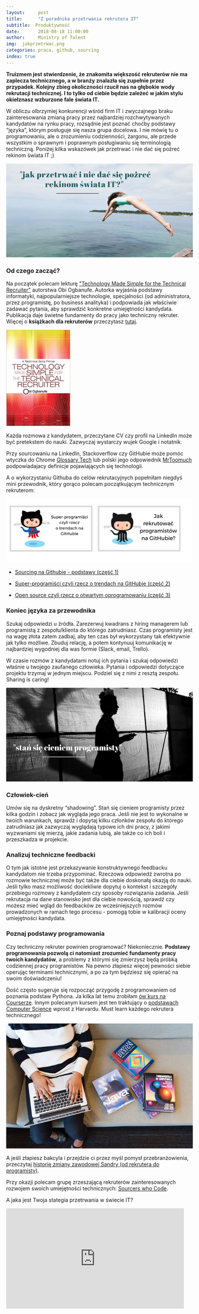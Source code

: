 ```yaml
---
layout:     post
title:      "Z poradnika przetrwania rekrutera IT"
subtitle:  Produktywność
date:       2018-08-18 11:00:00 
author:     Ministry of Talent 
img:  jakprzetrwac.png
categories: praca, github, sourcing
index: true
---
```


<b>Truizmem jest stwierdzenie, że znakomita większość rekruterów nie ma zaplecza technicznego, a w branży znalazła się zupełnie przez przypadek. Kolejny zbieg okoliczności rzucił nas na głębokie wody rekrutacji technicznej. I to tylko od ciebie będzie zależeć w jakim stylu okiełznasz wzburzone fale świata IT.
</b>



W obliczu olbrzymiej konkurencji wśród firm IT i zwyczajnego braku zainteresowania zmianą pracy przez najbardziej rozchwytywanych kandydatów na rynku pracy, rozsądnie jest poznać choćby podstawy “języka”, którym posługuje się nasza grupa docelowa. I nie mówię tu o programowaniu, ale o zrozumieniu codzienności, żargonu, ale przede wszystkim o sprawnym i poprawnym posługiwaniu się terminologią techniczną. 
Poniżej kilka wskazówek jak przetrwać i nie dać się pożreć rekinom świata IT ;) 

<img src="/images/jakprzetrwac.png" class="img-responsive" alt="Picture">

<h3 class="section-heading">Od czego zacząć?</h3>

Na początek polecam lekturę <a href="https://www.amazon.co.uk/gp/product/1450216463/ref=as_li_tl?ie=UTF8&camp=1634&creative=6738&creativeASIN=1450216463&linkCode=as2&tag=ministryoftal-21" target="_blank" >"Technology Made Simple for the Technical Recruiter"</a> autorstwa Obi Ogbanufe. Autorka wyjaśnia podstawy informatyki, najpopularniejsze technologie, specjalności (od administratora, przez programistę, po business analityka) i podpowiada jak właściwie zadawać pytania, aby sprawdzić konkretne umiejętności kandydata. Publikacja daje świetne fundamenty do pracy jako techniczny rekruter. Więcej o <b>książkach dla rekruterów</b> przeczytasz <a href="http://ministryoftalent.co.uk/2016/07/20/ksiazki-dla-rekrutera/" target="_blank" > tutaj</a>.

<img src="/img/rsz_1tech_simple.jpg" class="img-responsive" alt="Picture">

Każda rozmowa z kandydatem, przeczytane CV czy profil na LinkedIn może być pretekstem do nauki. Zazwyczaj wystarczy wujek Google i notatnik. 

Przy sourcowaniu na LinkedIn, Stackoverflow czy GitHubie może pomóc wtyczka do Chrome <a href="https://glossarytech.com/" target="_blank" > Glossary Tech</a> lub polski jego odpowiednik <a href="https://www.mrtoomuch.pl/" target="_blank" > MrToomuch</a> podpowiadajacy definicje pojawiających się technologii. 

A o wykorzystaniu Githuba do celów rekrutacyjnych popełniłam niegdyś mini przewodnik, który gorąco polecam początkującym technicznym rekruterom:

<img src="/images/git2017.png" class="img-responsive" alt="Picture">

- <a href="http://ministryoftalent.co.uk/2017/08/08/sourcing-na-githubie/" target="_blank"> Sourcing na Githubie - podstawy (część 1) </a>

- <a href="http://ministryoftalent.co.uk/2017/09/01/super-programisci-github-czesc-2/" target="_blank"> Super-programiści czyli rzecz o trendach na GitHubie (część 2)</a>

- <a href="http://ministryoftalent.co.uk/2017/10/02/github-open-source-czesc-3/" target="_blank"> Open source czyli rzecz o otwartym oprogramowaniu (część 3)</a>



<h3 class="section-heading">Koniec języka za przewodnika</h3>

Szukaj odpowiedzi u źródła. Zarezerwuj kwadrans z hiring managerem lub programistą z zespołu/klienta do którego zatrudniasz. Czas programisty jest na wagę złota zatem zadbaj, aby ten czas był wykorzystany tak efektywnie jak tylko możliwe. Zbuduj relację, a potem kontynuuj komunikację w najbardziej wygodniej dla was formie (Slack, email, Trello). 

W czasie rozmów z kandydatami notuj ich pytania i szukaj odpowiedzi właśnie u twojego zaufanego człowieka. Pytania i odpowiedzi dotyczące projektu trzymaj w jednym miejscu. Podziel się z nimi z resztą zespołu. Sharing is caring!


<img src="/images/stansiecieniem.png" class="img-responsive" alt="Picture">


<h3 class="section-heading">Człowiek-cień</h3>

Umów się na dyskretny “shadowing”. Stań się cieniem programisty przez kilka godzin i zobacz jak wygląda jego praca. Jeśli nie jest to wykonalne w twoich warunkach, sprawdź i dopytaj kilku członków zespołu do którego zatrudniasz jak zazwyczaj wyglądają typowe ich dni pracy, z jakimi wyzwaniami się mierzą, jakie zadania lubią, ale także co ich boli i przeszkadza w projekcie. 


<h3 class="section-heading">Analizuj techniczne feedbacki </h3>

O tym jak istotne jest przekazywanie konstruktywnego feedbacku kandydatom nie trzeba przypominać. Rzeczowa odpowiedź zwrotna po rozmowie technicznej może być także dla ciebie doskonałą okazją do nauki. Jeśli tylko masz możliwość dociekliwie dopytuj o kontekst i szczegóły przebiegu rozmowy z kandydatem czy sposoby rozwiązania zadania.  Jeśli rekrutacja na dane stanowisko jest dla ciebie nowością, sprawdź czy możesz mieć wgląd do feedbacków ze wcześniejszych rozmów prowadzonych w ramach tego procesu - pomogą tobie w kalibracji oceny umiejętności kandydata.


<h3 class="section-heading">Poznaj podstawy programowania </h3>

Czy techniczny rekruter powinien programować? Niekoniecznie. <b>Podstawy programowania pozwolą ci natomiast zrozumieć fundamenty pracy twoich kandydatów</b>, a problemy z którymi się zmierzysz będą próbką codziennej pracy programistów. Na pewno złapiesz więcej pewności siebie operując terminami technicznymi, a po za tym będziesz się opierać na swoim doświadczeniu!


Dość często sugeruje się rozpocząć przygodę z programowaniem od poznania podstaw Pythona. Ja kilka lat temu zrobiłam <a href="https://www.coursera.org/learn/python" target="_blank" > ów kurs na Courserze</a>. Innym polecanym kursem jest ten traktujący o <a href="https://www.edx.org/course/cs50s-introduction-computer-science-harvardx-cs50x" target="_blank" > podstawach Computer Science</a> wprost z Harvardu. Must learn każdego rekrutera technicznego!


<img src="/images/coding.jpg" class="img-responsive" alt="Picture">

A jeśli złapiesz bakcyla i przejdzie ci przez myśl pomysł przebranżowienia, przeczytaj <a href="http://ministryoftalent.co.uk/2017/01/22/odkodowac-pasje/" target="_blank" > historię zmiany zawodowej Sandry (od rekrutera do programisty)</a>.


Przy okazji polecam grupę zrzeszającą rekruterów zainteresowanych rozwojem swoich umiejętności technicznych: <a href="https://www.facebook.com/groups/SourcersWhoCode/" target="_blank" > Sourcers who Code</a>.

A jaka jest Twoja stategia przetrwania w świecie IT?

<iframe src="https://giphy.com/embed/cCvWHbfVdn2bm" width="480" height="270" frameBorder="0" class="giphy-embed" allowFullScreen></iframe><p><a href="https://giphy.com/gifs/shark-sharks-week-cCvWHbfVdn2bm"></a></p>

